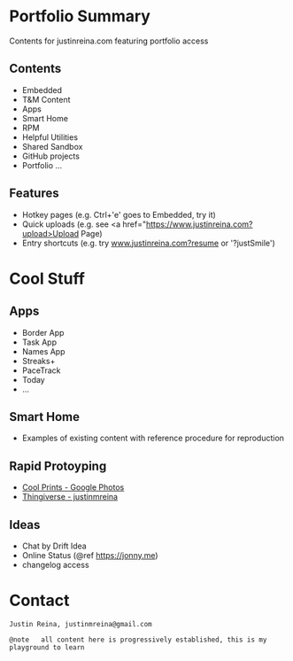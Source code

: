 
# Portfolio Summary

Contents for justinreina.com featuring portfolio access

## Contents

- Embedded
- T&M Content
- Apps
- Smart Home
- RPM
- Helpful Utilities
- Shared Sandbox
- GitHub projects
- Portfolio
...

## Features

- Hotkey pages (e.g. Ctrl+'e' goes to Embedded, try it)
- Quick uploads (e.g. see <a href="https://www.justinreina.com?upload>Upload Page</a>)
- Entry shortcuts (e.g. try www.justinreina.com?resume or '?justSmile')

# Cool Stuff

## Apps

- Border App
- Task App
- Names App
- Streaks+
- PaceTrack
- Today
- ...

## Smart Home

- Examples of existing content with reference procedure for reproduction

## Rapid Protoyping

- [Cool Prints - Google Photos](https://photos.app.goo.gl/vjzU2o3HTseVm4oe9)
- [Thingiverse - justinmreina](https://www.thingiverse.com/justinmreina/designs)

## Ideas

- Chat by Drift Idea
- Online Status (@ref https://jonny.me)
- changelog access

# Contact

	Justin Reina, justinmreina@gmail.com
	
	@note 	all content here is progressively established, this is my playground to learn